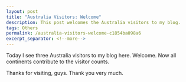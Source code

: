 ```yaml
---
layout: post
title: "Australia Visitors: Welcome"
description: This post welcomes the Australia visitors to my blog.
tags: Others
permalink: /australia-visitors-welcome-c1854ba098a6
excerpt_separator: <!--more-->
---
```


Today I see three Australia visitors to my blog here. Welcome. Now all continents contribute to the visitor counts.

Thanks for visiting, guys. Thank you very much.
<!--more-->